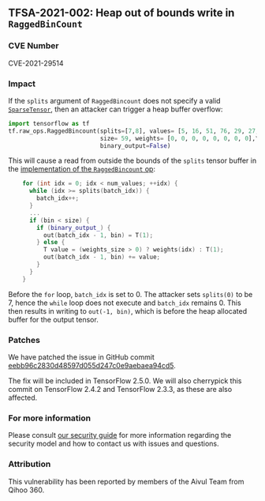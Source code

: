 ## TFSA-2021-002: Heap out of bounds write in `RaggedBinCount`

### CVE Number
CVE-2021-29514

### Impact
If the `splits` argument of `RaggedBincount` does not specify a valid
[`SparseTensor`](https://www.tensorflow.org/api_docs/python/tf/sparse/SparseTensor),
then an attacker can trigger a heap buffer overflow:

```python
import tensorflow as tf
tf.raw_ops.RaggedBincount(splits=[7,8], values= [5, 16, 51, 76, 29, 27, 54, 95],\
                          size= 59, weights= [0, 0, 0, 0, 0, 0, 0, 0],\
                          binary_output=False)
```

This will cause a read from outside the bounds of the `splits` tensor buffer in
the [implementation of the `RaggedBincount`
op](https://github.com/tensorflow/tensorflow/blob/8b677d79167799f71c42fd3fa074476e0295413a/tensorflow/core/kernels/bincount_op.cc#L430-L446):

```cc
    for (int idx = 0; idx < num_values; ++idx) {
      while (idx >= splits(batch_idx)) {
        batch_idx++;
      }
      ...
      if (bin < size) {
        if (binary_output_) {
          out(batch_idx - 1, bin) = T(1);
        } else {
          T value = (weights_size > 0) ? weights(idx) : T(1);
          out(batch_idx - 1, bin) += value;
        }
      }
    }
```

Before the `for` loop, `batch_idx` is set to 0. The attacker sets `splits(0)` to
be 7, hence the `while` loop does not execute and `batch_idx` remains 0. This
then results in writing to `out(-1, bin)`, which is before the heap allocated
buffer for the output tensor.

### Patches
We have patched the issue in GitHub commit
[eebb96c2830d48597d055d247c0e9aebaea94cd5](https://github.com/tensorflow/tensorflow/commit/eebb96c2830d48597d055d247c0e9aebaea94cd5).

The fix will be included in TensorFlow 2.5.0. We will also cherrypick this
commit on TensorFlow 2.4.2 and TensorFlow 2.3.3, as these are also affected.

### For more information
Please consult [our security
guide](https://github.com/tensorflow/tensorflow/blob/master/SECURITY.md) for
more information regarding the security model and how to contact us with issues
and questions.

### Attribution
This vulnerability has been reported by members of the Aivul Team from Qihoo
360.
